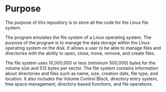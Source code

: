# Purpose
The purpose of this repository is to store all the code for the Linux file system. 

The program emulates the file system of a Linux operating system. The purpose of the program is to manage the data storage within the Linux operating system on the disk. It allows a user to be able to manage files and directories with the ability to open, close, move, remove, and create files. 

The file system uses 10,000,000 or less (minimum 500,000) bytes for the volume size and 512 bytes per sector. The file system contains information about directories and files such as name, size, creation date, file type, and location. It also includes the Volume Control Block, directory entry system, free space management, directory-based functions, and file operations.
